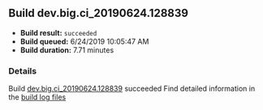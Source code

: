 ## Build dev.big.ci_20190624.128839
- **Build result:** `succeeded`
- **Build queued:** 6/24/2019 10:05:47 AM
- **Build duration:** 7.71 minutes
### Details
Build [dev.big.ci_20190624.128839](https://winappstudio.visualstudio.com/web/build.aspx?pcguid=a4ef43be-68ce-4195-a619-079b4d9834c2&builduri=vstfs%3a%2f%2f%2fBuild%2fBuild%2f28839) succeeded
Find detailed information in the [build log files](https://uwpctdiags.blob.core.windows.net/buildlogs/dev.big.ci_20190624.128839_logs.zip)
